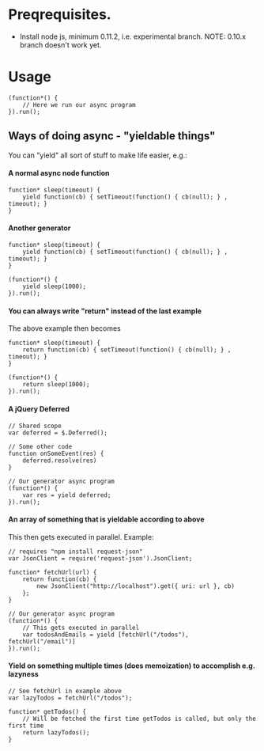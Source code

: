 # Preqrequisites.
- Install node js, minimum 0.11.2, i.e. experimental branch. NOTE: 0.10.x branch doesn't work yet.


# Usage
	(function*() {
		// Here we run our async program
	}).run();


## Ways of doing async - "yieldable things"
You can "yield" all sort of stuff to make life easier, e.g.:

#### A normal async node function
	function* sleep(timeout) {
		yield function(cb) { setTimeout(function() { cb(null); } , timeout); }
	}

#### Another generator
	function* sleep(timeout) {
		yield function(cb) { setTimeout(function() { cb(null); } , timeout); }
	}

	(function*() {
		yield sleep(1000);
	}).run();

#### You can always write "return" instead of the last example
The above example then becomes

	function* sleep(timeout) {
		return function(cb) { setTimeout(function() { cb(null); } , timeout); }
	}

	(function*() {
		return sleep(1000);
	}).run();


#### A jQuery Deferred
	// Shared scope
	var deferred = $.Deferred();

	// Some other code
	function onSomeEvent(res) {
		deferred.resolve(res)
	}

	// Our generator async program
	(function*() {
		var res = yield deferred;
	}).run();

#### An array of something that is yieldable according to above
This then gets executed in parallel. Example:

	// requires "npm install request-json"
	var JsonClient = require('request-json').JsonClient;

	function* fetchUrl(url) {
		return function(cb) {
			new JsonClient("http://localhost").get({ uri: url }, cb)
		};
	}

	// Our generator async program
	(function*() {
		// This gets executed in parallel
		var todosAndEmails = yield [fetchUrl("/todos"), fetchUrl("/email")]
	}).run();

#### Yield on something multiple times (does memoization) to accomplish e.g. lazyness

	// See fetchUrl in example above
	var lazyTodos = fetchUrl("/todos");

	function* getTodos() {
		// Will be fetched the first time getTodos is called, but only the first time
		return lazyTodos();
	}